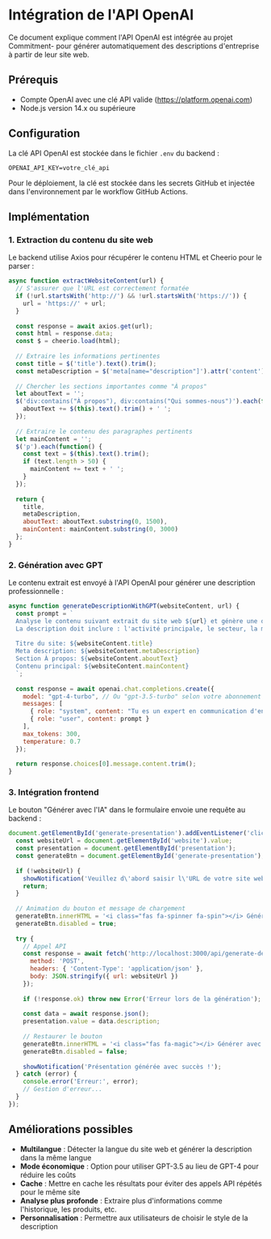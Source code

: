 # Intégration de l'API OpenAI

Ce document explique comment l'API OpenAI est intégrée au projet Commitment- pour générer automatiquement des descriptions d'entreprise à partir de leur site web.

## Prérequis

- Compte OpenAI avec une clé API valide (https://platform.openai.com)
- Node.js version 14.x ou supérieure

## Configuration

La clé API OpenAI est stockée dans le fichier `.env` du backend :

```
OPENAI_API_KEY=votre_clé_api
```

Pour le déploiement, la clé est stockée dans les secrets GitHub et injectée dans l'environnement par le workflow GitHub Actions.

## Implémentation

### 1. Extraction du contenu du site web

Le backend utilise Axios pour récupérer le contenu HTML et Cheerio pour le parser :

```javascript
async function extractWebsiteContent(url) {
  // S'assurer que l'URL est correctement formatée
  if (!url.startsWith('http://') && !url.startsWith('https://')) {
    url = 'https://' + url;
  }
  
  const response = await axios.get(url);
  const html = response.data;
  const $ = cheerio.load(html);
  
  // Extraire les informations pertinentes
  const title = $('title').text().trim();
  const metaDescription = $('meta[name="description"]').attr('content') || '';
  
  // Chercher les sections importantes comme "À propos"
  let aboutText = '';
  $('div:contains("À propos"), div:contains("Qui sommes-nous")').each(function() {
    aboutText += $(this).text().trim() + ' ';
  });
  
  // Extraire le contenu des paragraphes pertinents
  let mainContent = '';
  $('p').each(function() {
    const text = $(this).text().trim();
    if (text.length > 50) {
      mainContent += text + ' ';
    }
  });
  
  return {
    title,
    metaDescription,
    aboutText: aboutText.substring(0, 1500),
    mainContent: mainContent.substring(0, 3000)
  };
}
```

### 2. Génération avec GPT

Le contenu extrait est envoyé à l'API OpenAI pour générer une description professionnelle :

```javascript
async function generateDescriptionWithGPT(websiteContent, url) {
  const prompt = `
  Analyse le contenu suivant extrait du site web ${url} et génère une description professionnelle et concise de l'entreprise en français (150-200 mots maximum).
  La description doit inclure : l'activité principale, le secteur, la mission/valeurs, et les points forts/différenciants si identifiables.
  
  Titre du site: ${websiteContent.title}
  Meta description: ${websiteContent.metaDescription}
  Section À propos: ${websiteContent.aboutText}
  Contenu principal: ${websiteContent.mainContent}
  `;
  
  const response = await openai.chat.completions.create({
    model: "gpt-4-turbo", // Ou "gpt-3.5-turbo" selon votre abonnement
    messages: [
      { role: "system", content: "Tu es un expert en communication d'entreprise capable de synthétiser efficacement les informations clés sur une entreprise à partir de son site web." },
      { role: "user", content: prompt }
    ],
    max_tokens: 300,
    temperature: 0.7
  });
  
  return response.choices[0].message.content.trim();
}
```

### 3. Intégration frontend

Le bouton "Générer avec l'IA" dans le formulaire envoie une requête au backend :

```javascript
document.getElementById('generate-presentation').addEventListener('click', async function() {
  const websiteUrl = document.getElementById('website').value;
  const presentation = document.getElementById('presentation');
  const generateBtn = document.getElementById('generate-presentation');
  
  if (!websiteUrl) {
    showNotification('Veuillez d\'abord saisir l\'URL de votre site web', 'error');
    return;
  }
  
  // Animation du bouton et message de chargement
  generateBtn.innerHTML = '<i class="fas fa-spinner fa-spin"></i> Génération en cours...';
  generateBtn.disabled = true;
  
  try {
    // Appel API
    const response = await fetch('http://localhost:3000/api/generate-description', {
      method: 'POST',
      headers: { 'Content-Type': 'application/json' },
      body: JSON.stringify({ url: websiteUrl })
    });
    
    if (!response.ok) throw new Error('Erreur lors de la génération');
    
    const data = await response.json();
    presentation.value = data.description;
    
    // Restaurer le bouton
    generateBtn.innerHTML = '<i class="fas fa-magic"></i> Générer avec l\'IA';
    generateBtn.disabled = false;
    
    showNotification('Présentation générée avec succès !');
  } catch (error) {
    console.error('Erreur:', error);
    // Gestion d'erreur...
  }
});
```

## Améliorations possibles

- **Multilangue** : Détecter la langue du site web et générer la description dans la même langue
- **Mode économique** : Option pour utiliser GPT-3.5 au lieu de GPT-4 pour réduire les coûts
- **Cache** : Mettre en cache les résultats pour éviter des appels API répétés pour le même site
- **Analyse plus profonde** : Extraire plus d'informations comme l'historique, les produits, etc.
- **Personnalisation** : Permettre aux utilisateurs de choisir le style de la description